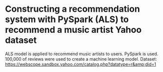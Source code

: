 # Constructing a recommendation system with PySpark (ALS) to recommend a music artist Yahoo dataset
ALS model is applied to recommend music artists to users. PySpark is used. 100,000 of reviews were used to create a machine learning model. Dataset: https://webscope.sandbox.yahoo.com/catalog.php?datatype=r&amp;did=1 
